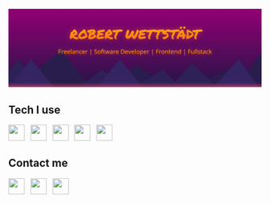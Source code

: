 ![Robert Wettstädt | Freelancer | Software Developer | Frontend | Fullstack](banner.png)

## Tech I use

<p float="left">
  <img height="32" width="32" src="https://cdn.simpleicons.org/typescript" />
  &nbsp;
  <img height="32" width="32" src="https://cdn.simpleicons.org/react" />
  &nbsp;
  <img height="32" width="32" src="https://cdn.simpleicons.org/svelte" />
  &nbsp;
  <img height="32" width="32" src="https://cdn.simpleicons.org/node.js" />
  &nbsp;
  <img height="32" width="32" src="https://cdn.simpleicons.org/next.js" />
</p>

## Contact me

[<img height="32" width="32" src="https://cdn.simpleicons.org/linkedin" />](https://www.linkedin.com/in/robert-wettstaedt)
&nbsp;
[<img height="32" width="32" src="https://cdn.simpleicons.org/github" >](https://github.com/robert-wettstaedt)
&nbsp;
[<img height="32" width="32" src="https://cdn.simpleicons.org/gmail" >](mailto:robert@wettstaedt.dev)
